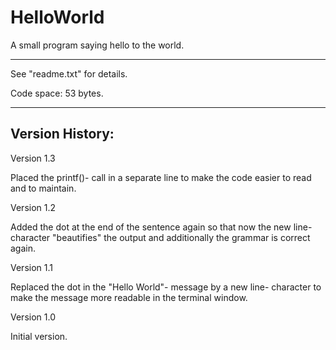 # HelloWorld
A small program saying hello to the world.

---------------

See "readme.txt" for details.

Code space: 53 bytes.


---------------

Version History:
----------------

Version 1.3

Placed the printf()- call in a separate line to make the code easier to read and to maintain.


Version 1.2

Added the dot at the end of the sentence again so that now the new line- character "beautifies" the output and additionally the grammar is correct again.


Version 1.1

Replaced the dot in the "Hello World"- message by a new line- character to make the message more readable in the terminal window.


Version 1.0

Initial version.
